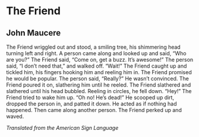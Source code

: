 # The Friend
## John Maucere
The Friend wriggled out and stood, a smiling tree, his shimmering head turning
left and right. A person came along and looked up and said, “Who are you?” The
Friend said, “Come on, get a buzz. It’s awesome!” The person said, “I don’t
need that,” and walked off. “Wait!” The Friend caught up and tickled him, his
fingers hooking him and reeling him in. The Friend promised he would be
popular. The person said, “Really?” He wasn’t convinced. The Friend poured it
on, slathering him until he reeled. The Friend slathered and slathered until
his head bubbled. Reeling in circles, he fell down. “Hey!” The Friend tried to
wake him up. “Oh no! He’s dead!” He scooped up dirt, dropped the person in,
and patted it down. He acted as if nothing had happened. Then came along
another person. The Friend perked up and waved.

_Translated from the American Sign Language_
